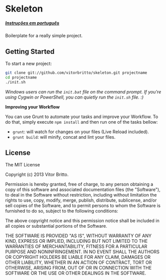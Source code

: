 # Skeleton

##### [Instruções em português](README_pt-br.md)

Boilerplate for a really simple project.

## Getting Started

To start a new project:

```bash
git clone git://github.com/vitorbritto/skeleton.git projectname
cd projectname
./init.sh
```

*Windows users can run the `init.bat` file on the command prompt. If you're using Cygwin or PowerShell, you can quietly run the `init.sh` file. :)*

**Improving your Workflow**

You can use Grunt to automate your tasks and improve your Workflow. To do that, simply execute `npm install` and then run one of the tasks bellow:

* `grunt`: will watch for changes on your files (Live Reload included).
* `grunt build`: will minify, concat and lint your files.

## License

The MIT License

Copyright (c) 2013 Vitor Britto.

Permission is hereby granted, free of charge, to any person obtaining a copy
of this software and associated documentation files (the "Software"), to deal
in the Software without restriction, including without limitation the rights
to use, copy, modify, merge, publish, distribute, sublicense, and/or sell
copies of the Software, and to permit persons to whom the Software is
furnished to do so, subject to the following conditions:

The above copyright notice and this permission notice shall be included in
all copies or substantial portions of the Software.

THE SOFTWARE IS PROVIDED "AS IS", WITHOUT WARRANTY OF ANY KIND, EXPRESS OR
IMPLIED, INCLUDING BUT NOT LIMITED TO THE WARRANTIES OF MERCHANTABILITY,
FITNESS FOR A PARTICULAR PURPOSE AND NONINFRINGEMENT. IN NO EVENT SHALL THE
AUTHORS OR COPYRIGHT HOLDERS BE LIABLE FOR ANY CLAIM, DAMAGES OR OTHER
LIABILITY, WHETHER IN AN ACTION OF CONTRACT, TORT OR OTHERWISE, ARISING FROM,
OUT OF OR IN CONNECTION WITH THE SOFTWARE OR THE USE OR OTHER DEALINGS IN
THE SOFTWARE.
